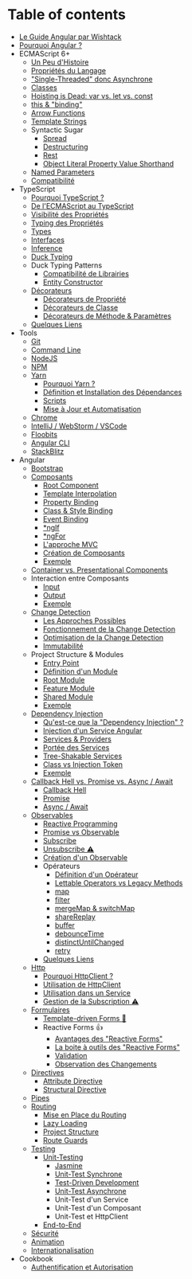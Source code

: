 # Table of contents

* [Le Guide Angular par Wishtack](README.md)
* [Pourquoi Angular ?](pourquoi-angular.md)
* ECMAScript 6+
  * [Un Peu d'Histoire](ecmascript-6+/un-peu-dhistoire.md)
  * [Propriétés du Langage](ecmascript-6+/proprietes-du-langage.md)
  * ["Single-Threaded" donc Asynchrone](ecmascript-6+/single-threaded-donc-asynchrone.md)
  * [Classes](ecmascript-6+/classes.md)
  * [Hoisting is Dead: var vs. let vs. const](ecmascript-6+/hoisting-is-dead-var-vs.-let-vs.-const.md)
  * [this & "binding"](ecmascript-6+/this-and-binding.md)
  * [Arrow Functions](ecmascript-6+/arrow-functions.md)
  * [Template Strings](ecmascript-6+/template-strings.md)
  * Syntactic Sugar
    * [Spread](ecmascript-6+/syntactic-sugar/spread.md)
    * [Destructuring](ecmascript-6+/syntactic-sugar/destructuring.md)
    * [Rest](ecmascript-6+/syntactic-sugar/rest.md)
    * [Object Literal Property Value Shorthand](ecmascript-6+/syntactic-sugar/object-literal-property-value-shorthand.md)
  * [Named Parameters](ecmascript-6+/named-parameters.md)
  * [Compatibilité](ecmascript-6+/compatibilite.md)
* TypeScript
  * [Pourquoi TypeScript ?](typescript/pourquoi-typescript.md)
  * [De l'ECMAScript au TypeScript](typescript/de-lecmascript-au-typescript.md)
  * [Visibilité des Propriétés](typescript/visibilite-des-proprietes.md)
  * [Typing des Propriétés](typescript/typing-des-proprietes.md)
  * [Types](typescript/types.md)
  * [Interfaces](typescript/interfaces.md)
  * [Inference](typescript/inference.md)
  * [Duck Typing](typescript/duck-typing.md)
  * Duck Typing Patterns
    * [Compatibilité de Librairies](typescript/duck-typing-patterns/compatibilite-de-librairies.md)
    * [Entity Constructor](typescript/duck-typing-patterns/entity-constructor.md)
  * [Décorateurs](typescript/decorateurs/README.md)
    * [Décorateurs de Propriété](typescript/decorateurs/decorateurs-de-propriete.md)
    * [Décorateurs de Classe](typescript/decorateurs/decorateurs-de-classe.md)
    * [Décorateurs de Méthode & Paramètres](typescript/decorateurs/decorateurs-de-methode-and-parametres.md)
  * [Quelques Liens](typescript/quelques-liens.md)
* Tools
  * [Git](tools/git.md)
  * [Command Line](tools/command-line.md)
  * [NodeJS](tools/nodejs.md)
  * [NPM](tools/npm.md)
  * [Yarn](tools/yarn/README.md)
    * [Pourquoi Yarn ?](tools/yarn/pourquoi-yarn.md)
    * [Définition et Installation des Dépendances](tools/yarn/definition-et-installation-des-dependances.md)
    * [Scripts](tools/yarn/scripts.md)
    * [Mise à Jour et Automatisation](tools/yarn/mise-a-jour-et-automatisation.md)
  * [Chrome](tools/chrome.md)
  * [IntelliJ / WebStorm / VSCode](tools/intellij-webstorm-vscode.md)
  * [Floobits](tools/floobits.md)
  * [Angular CLI](tools/angular-cli.md)
  * [StackBlitz](tools/stackblitz.md)
* Angular
  * [Bootstrap](angular/bootstrap.md)
  * [Composants](angular/composants/README.md)
    * [Root Component](angular/composants/root-component.md)
    * [Template Interpolation](angular/composants/template-interpolation.md)
    * [Property Binding](angular/composants/property-binding.md)
    * [Class & Style Binding](angular/composants/class-and-style-binding.md)
    * [Event Binding](angular/composants/event-binding.md)
    * [\*ngIf](angular/composants/ngif.md)
    * [\*ngFor](angular/composants/ngfor.md)
    * [L'approche MVC](angular/composants/lapproche-mvc.md)
    * [Création de Composants](angular/composants/creation-de-composants.md)
    * [Exemple](angular/composants/exemple.md)
  * [Container vs. Presentational Components](angular/container-vs.-presentational-components.md)
  * Interaction entre Composants
    * [Input](angular/interaction-entre-composants/input.md)
    * [Output](angular/interaction-entre-composants/output.md)
    * [Exemple](angular/interaction-entre-composants/exemple.md)
  * [Change Detection](angular/change-detection/README.md)
    * [Les Approches Possibles](angular/change-detection/les-approches-possibles.md)
    * [Fonctionnement de la Change Detection](angular/change-detection/fonctionnement-de-la-change-detection.md)
    * [Optimisation de la Change Detection](angular/change-detection/optimisation-de-la-change-detection.md)
    * [Immutabilité](angular/change-detection/immutabilite.md)
  * Project Structure & Modules
    * [Entry Point](angular/project-structure-and-modules/entry-point.md)
    * [Définition d'un Module](angular/project-structure-and-modules/definition-dun-module.md)
    * [Root Module](angular/project-structure-and-modules/root-module.md)
    * [Feature Module](angular/project-structure-and-modules/feature-module.md)
    * [Shared Module](angular/project-structure-and-modules/shared-module.md)
    * [Exemple](angular/project-structure-and-modules/exemple.md)
  * [Dependency Injection](angular/dependency-injection/README.md)
    * [Qu'est-ce que la "Dependency Injection" ?](angular/dependency-injection/quest-ce-que-la-dependency-injection.md)
    * [Injection d'un Service Angular](angular/dependency-injection/injection-dun-service-angular.md)
    * [Services & Providers](angular/dependency-injection/services-and-providers.md)
    * [Portée des Services](angular/dependency-injection/portee-des-services.md)
    * [Tree-Shakable Services](angular/dependency-injection/tree-shakable-services.md)
    * [Class vs Injection Token](angular/dependency-injection/class-vs-injection-token.md)
    * [Exemple](angular/dependency-injection/exemple.md)
  * [Callback Hell vs. Promise vs. Async / Await](angular/callback-hell-vs.-promise-vs.-async-await/README.md)
    * [Callback Hell](angular/callback-hell-vs.-promise-vs.-async-await/callback-hell.md)
    * [Promise](angular/callback-hell-vs.-promise-vs.-async-await/promise.md)
    * [Async / Await](angular/callback-hell-vs.-promise-vs.-async-await/async-await.md)
  * [Observables](angular/observables/README.md)
    * [Reactive Programming](angular/observables/reactive-programming.md)
    * [Promise vs Observable](angular/observables/promise-vs-observable.md)
    * [Subscribe](angular/observables/subscribe.md)
    * [Unsubscribe ⚠️](angular/observables/unsubscribe.md)
    * [Création d'un Observable](angular/observables/creation-dun-observable.md)
    * Opérateurs
      * [Définition d'un Opérateur](angular/observables/operateurs/definition-dun-operateur.md)
      * [Lettable Operators vs Legacy Methods](angular/observables/operateurs/lettable-operators-vs-legacy-methods.md)
      * [map](angular/observables/operateurs/map.md)
      * [filter](angular/observables/operateurs/filter.md)
      * [mergeMap & switchMap](angular/observables/operateurs/mergemap-and-switchmap.md)
      * [shareReplay](angular/observables/operateurs/sharereplay.md)
      * [buffer](angular/observables/operateurs/buffer.md)
      * [debounceTime](angular/observables/operateurs/debouncetime.md)
      * [distinctUntilChanged](angular/observables/operateurs/distinctuntilchanged.md)
      * [retry](angular/observables/operateurs/retry.md)
    * [Quelques Liens](angular/observables/quelques-liens.md)
  * [Http](angular/http/README.md)
    * [Pourquoi HttpClient ?](angular/http/pourquoi-httpclient.md)
    * [Utilisation de HttpClient](angular/http/utilisation-de-httpclient.md)
    * [Utilisation dans un Service](angular/http/utilisation-dans-un-service.md)
    * [Gestion de la Subscription ⚠️](angular/http/gestion-de-la-subscription.md)
  * [Formulaires](angular/formulaires/README.md)
    * [Template-driven Forms 🤢](angular/formulaires/template-driven-forms.md)
    * Reactive Forms 👍
      * [Avantages des "Reactive Forms"](angular/formulaires/reactive-forms/avantages-des-reactive-forms.md)
      * [La boite à outils des "Reactive Forms"](angular/formulaires/reactive-forms/la-boite-a-outils-des-reactive-forms.md)
      * [Validation](angular/formulaires/reactive-forms/validation.md)
      * [Observation des Changements](angular/formulaires/reactive-forms/observation-des-changements.md)
  * [Directives](angular/directives/README.md)
    * [Attribute Directive](angular/directives/attribute-directive.md)
    * [Structural Directive](angular/directives/structural-directive.md)
  * [Pipes](angular/pipes.md)
  * [Routing](angular/routing/README.md)
    * [Mise en Place du Routing](angular/routing/mise-en-place-du-routing.md)
    * [Lazy Loading](angular/routing/lazy-loading.md)
    * [Project Structure](angular/routing/project-structure.md)
    * [Route Guards](angular/routing/route-guards.md)
  * [Testing](angular/testing/README.md)
    * [Unit-Testing](angular/testing/unit-testing/README.md)
      * [Jasmine](angular/testing/unit-testing/jasmine.md)
      * [Unit-Test Synchrone](angular/testing/unit-testing/unit-test-synchrone.md)
      * [Test-Driven Development](angular/testing/unit-testing/test-driven-development.md)
      * [Unit-Test Asynchrone](angular/testing/unit-testing/unit-test-asynchrone.md)
      * Unit-Test d'un Service
      * Unit-Test d'un Composant
      * Unit-Test et HttpClient
    * [End-to-End](angular/testing/end-to-end.md)
  * [Sécurité](angular/securite.md)
  * [Animation](angular/animation.md)
  * [Internationalisation](angular/internationalisation.md)
* Cookbook
  * [Authentification et Autorisation](cookbook/authentification-et-autorisation.md)

